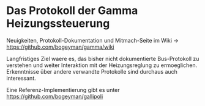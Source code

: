 Das Protokoll der Gamma Heizungssteuerung
================

Neuigkeiten, Protokoll-Dokumentation und Mitmach-Seite im Wiki -> https://github.com/bogeyman/gamma/wiki

Langfristiges Ziel waere es, das bisher nicht dokumentierte Bus-Protokoll zu verstehen und weiter Interaktion mit der Heizungsreglung zu ermoeglichen. Erkenntnisse über andere verwandte Protokolle sind durchaus auch interessant.

Eine Referenz-Implementierung gibt es unter https://github.com/bogeyman/gallipoli


